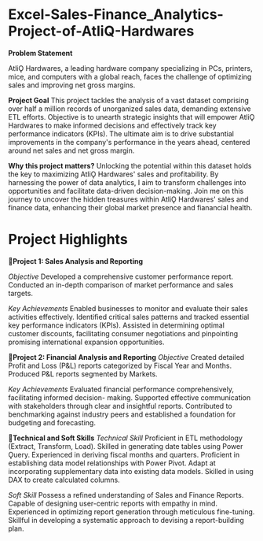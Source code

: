 
# Excel-Sales-Finance_Analytics-Project-of-AtliQ-Hardwares 	
**Problem Statement**


AtliǪ Hardwares, a leading hardware company specializing in PCs, printers, mice, and computers with a global reach, faces the challenge of optimizing sales and improving net gross margins.

**Project Goal**
This project tackles the analysis of a vast dataset comprising over half a million records of unorganized sales data, demanding extensive ETL efforts. Objective is to unearth strategic insights that will empower AtliǪ Hardwares to make informed decisions and effectively track key performance indicators (KPIs). The ultimate aim is to drive substantial improvements in the company's performance in the years ahead, centered around net sales and net gross margin.

**Why this project matters?**
Unlocking the potential within this dataset holds the key to maximizing AtliǪ Hardwares' sales and profitability.
By harnessing the power of data analytics, I aim to transform challenges into opportunities and facilitate data-driven decision-making.
Join me on this journey to uncover the hidden treasures within AtliǪ Hardwares' sales and finance data, enhancing their global market presence and fianancial health.

# Project Highlights
💾**Project 1: Sales Analysis and Reporting**

*Objective*
Developed a comprehensive customer performance report.
Conducted an in-depth comparison of market performance and sales targets.

*Key Achievements*
Enabled businesses to monitor and evaluate their sales activities effectively.
Identified critical sales patterns and tracked essential key performance indicators (KPIs).
Assisted in determining optimal customer discounts, facilitating consumer negotiations and pinpointing promising international expansion opportunities.

💾**Project 2: Financial Analysis and Reporting**
*Objective*
Created detailed Profit and Loss (P&L) reports categorized by Fiscal Year and Months. Produced P&L reports segmented by Markets.

*Key Achievements*
Evaluated financial performance comprehensively, facilitating informed decision- making.
Supported effective communication with stakeholders through clear and insightful reports.
Contributed to benchmarking against industry peers and established a foundation for budgeting and forecasting.

💾**Technical and Soft Skills**
*Technical Skill*
Proficient in ETL methodology (Extract, Transform, Load). 
Skilled in generating date tables using Power Ǫuery.
Experienced in deriving fiscal months and quarters.
Proficient in establishing data model relationships with Power Pivot. 
Adapt at incorporating supplementary data into existing data models. 
Skilled in using DAX to create calculated columns.

*Soft Skill*
Possess a refined understanding of Sales and Finance Reports. 
Capable of designing user-centric reports with empathy in mind.
Experienced in optimizing report generation through meticulous fine-tuning. 
Skillful in developing a systematic approach to devising a report-building plan.




